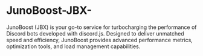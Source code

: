 # JunoBoost-JBX-
JunoBoost (JBX) is your go-to service for turbocharging the performance of Discord bots developed with discord.js. Designed to deliver unmatched speed and efficiency, JunoBoost provides advanced performance metrics, optimization tools, and load management capabilities. 
